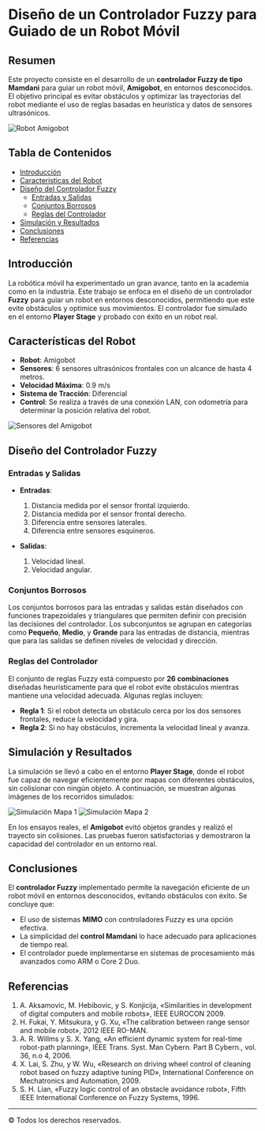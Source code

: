 # Diseño de un Controlador Fuzzy para Guiado de un Robot Móvil

## Resumen

Este proyecto consiste en el desarrollo de un **controlador Fuzzy de tipo Mamdani** para guiar un robot móvil, **Amigobot**, en entornos desconocidos. El objetivo principal es evitar obstáculos y optimizar las trayectorias del robot mediante el uso de reglas basadas en heurística y datos de sensores ultrasónicos.

![Robot Amigobot](images/amigobot.png)

## Tabla de Contenidos
- [Introducción](#introducción)
- [Características del Robot](#características-del-robot)
- [Diseño del Controlador Fuzzy](#diseño-del-controlador-fuzzy)
  - [Entradas y Salidas](#entradas-y-salidas)
  - [Conjuntos Borrosos](#conjuntos-borrosos)
  - [Reglas del Controlador](#reglas-del-controlador)
- [Simulación y Resultados](#simulación-y-resultados)
- [Conclusiones](#conclusiones)
- [Referencias](#referencias)

## Introducción

La robótica móvil ha experimentado un gran avance, tanto en la academia como en la industria. Este trabajo se enfoca en el diseño de un controlador **Fuzzy** para guiar un robot en entornos desconocidos, permitiendo que este evite obstáculos y optimice sus movimientos. El controlador fue simulado en el entorno **Player Stage** y probado con éxito en un robot real.

## Características del Robot

- **Robot**: Amigobot
- **Sensores**: 6 sensores ultrasónicos frontales con un alcance de hasta 4 metros.
- **Velocidad Máxima**: 0.9 m/s
- **Sistema de Tracción**: Diferencial
- **Control**: Se realiza a través de una conexión LAN, con odometría para determinar la posición relativa del robot.

![Sensores del Amigobot](images/sensores.png)

## Diseño del Controlador Fuzzy

### Entradas y Salidas
- **Entradas**:
  1. Distancia medida por el sensor frontal izquierdo.
  2. Distancia medida por el sensor frontal derecho.
  3. Diferencia entre sensores laterales.
  4. Diferencia entre sensores esquineros.
  
- **Salidas**:
  1. Velocidad lineal.
  2. Velocidad angular.

### Conjuntos Borrosos

Los conjuntos borrosos para las entradas y salidas están diseñados con funciones trapezoidales y triangulares que permiten definir con precisión las decisiones del controlador. Los subconjuntos se agrupan en categorías como **Pequeño**, **Medio**, y **Grande** para las entradas de distancia, mientras que para las salidas se definen niveles de velocidad y dirección.

### Reglas del Controlador

El conjunto de reglas Fuzzy está compuesto por **26 combinaciones** diseñadas heurísticamente para que el robot evite obstáculos mientras mantiene una velocidad adecuada. Algunas reglas incluyen:

- **Regla 1**: Si el robot detecta un obstáculo cerca por los dos sensores frontales, reduce la velocidad y gira.
- **Regla 2**: Si no hay obstáculos, incrementa la velocidad lineal y avanza.

## Simulación y Resultados

La simulación se llevó a cabo en el entorno **Player Stage**, donde el robot fue capaz de navegar eficientemente por mapas con diferentes obstáculos, sin colisionar con ningún objeto. A continuación, se muestran algunas imágenes de los recorridos simulados:

![Simulación Mapa 1](images/simulacion_mapa1.png)
![Simulación Mapa 2](images/simulacion_mapa2.png)

En los ensayos reales, el **Amigobot** evitó objetos grandes y realizó el trayecto sin colisiones. Las pruebas fueron satisfactorias y demostraron la capacidad del controlador en un entorno real.

## Conclusiones

El **controlador Fuzzy** implementado permite la navegación eficiente de un robot móvil en entornos desconocidos, evitando obstáculos con éxito. Se concluye que:

- El uso de sistemas **MIMO** con controladores Fuzzy es una opción efectiva.
- La simplicidad del **control Mamdani** lo hace adecuado para aplicaciones de tiempo real.
- El controlador puede implementarse en sistemas de procesamiento más avanzados como ARM o Core 2 Duo.

## Referencias

1. A. Aksamovic, M. Hebibovic, y S. Konjicija, «Similarities in development of digital computers and mobile robots», IEEE EUROCON 2009.
2. H. Fukai, Y. Mitsukura, y G. Xu, «The calibration between range sensor and mobile robot», 2012 IEEE RO-MAN.
3. A. R. Willms y S. X. Yang, «An efficient dynamic system for real-time robot-path planning», IEEE Trans. Syst. Man Cybern. Part B Cybern., vol. 36, n.o 4, 2006.
4. X. Lai, S. Zhu, y W. Wu, «Research on driving wheel control of cleaning robot based on fuzzy adaptive tuning PID», International Conference on Mechatronics and Automation, 2009.
5. S. H. Lian, «Fuzzy logic control of an obstacle avoidance robot», Fifth IEEE International Conference on Fuzzy Systems, 1996.

---

© Todos los derechos reservados.
